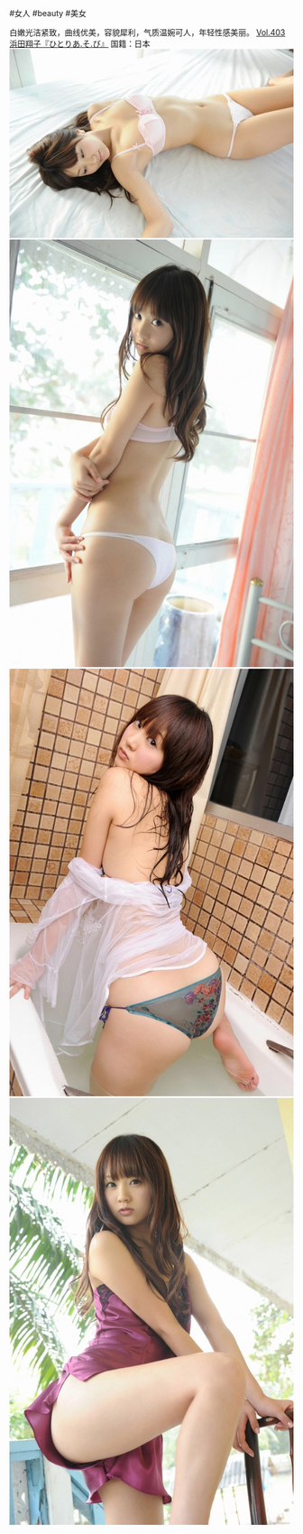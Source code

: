 #女人 #beauty #美女 

白嫩光洁紧致，曲线优美，容貌犀利，气质温婉可人，年轻性感美丽。
[Vol.403 浜田翔子『ひとりあ.そ.び』](http://beauty.easylife.tw/51978)
国籍：日本
![](/images/457646851c6981746ed39dc59c9b4ba9.jpg) 
![](/images/af232d00b5d8bb616bf9d0833a3b24c4.jpg)
![](/images/1de304a7353d43979e56770c7b698ce5.jpg)
![](/images/e769e9cac438b4156fe18d767471e4b6.jpg)
